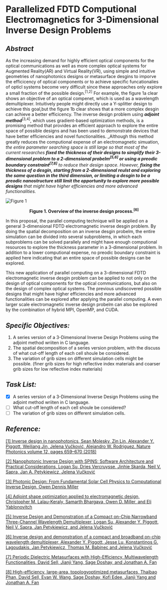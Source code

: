 # Parallelized FDTD Computional Electromagnetics for 3-Dimensional Inverse Design Problems

## _Abstract_

As the increasing demand for highly efficient optical components for the optical communications as well as more complex optical systems for Augmented Reality(AR) and Virtual Reality(VR), using simple and intuitive geometries of nanophotonics designs or metasurface desgins to imporve the efficicency of optical components or to achieve specific funcationalies of opticl systems become very difficult since these approaches only explore a small fraction of the possible design.<sup>[1,2]</sup> For example, the figure 1a clear shows an objective of an optical compenet, which is used as a wavelength demultiplexer. Intuitively people might directly use a Y-splitter design to achieve this goal,but the figure 1b clear shows that a more complex desgin can achieve a better efficicency. The inverse design problem using **_adjoint method_**<sup>[3,4]</sup>, which uses gradient-based optimization methods, is a promising method that provides an efficient approach to explore the entire space of possible designs and has been used to demonstrate devices that have better efﬁciencies and novel functionalities. _Although this method greatly reduces the computional expense of an electromagnetic simuation, _the entire parameter searching space is still large so that most of the current researches **fixed the thickness of their designs to simplify their 3-dimensional problem to a 2-dimensional probelm<sup>[5,6]</sup> or using a preodic boundary constraint<sup>[7,8]</sup>** to reduce their design space._ _However, **fixing the thickness of a desgin, starting from a 2-dimensional reulst and exploring the same question in the third dimension, or limiting a desgin to be a preodic nanostructure still limit the opportunity to explore more possible designs** that might have higher efficiencies and more advanced functionalities._

![Figure 1](https://github.com/tsehso/USC_CSCI596_Fall2020_Final_Project/blob/main/Screen%20Shot%202020-11-28%20at%205.47.42%20PM.png)
<p align="center">
  <b>Figure 1. Overview of the inverse design process.<sup>[6]</sup></b><br>
</p>

In this proposal, the parallel computing technique will be applied on a general 3-dimensional FDTD electromagnetic inverse desgin problem. By doing the spatial decomposition on an inverse desgin probelm, the entire simulation can be divided into several subproblems, in which each subproblems can be solved parallely and might have enough computional resources to explore the thickness parameter in a 3-dimensional problem. In addition to a lower computional expense, no preodic boundary constraint is applied here indicating that an entire space of possible designs can be explored. 

This new application of parallel computing on a 3-dimensional FDTD electromagnetic inverse desgin problem can be applied to not only on the design of optical components for the optical communications, but also on the design of complex optical systems. The previous undiscovered possible designs that might have higher efficiencies and more advanced functionalities can be explored after applying the parallel computing. A even larger scale electromagnetic inverse design probelm can also be explored by the combination of hybrid MPI, OpenMP, and CUDA.


## _Specific Objectives:_
1. A series version of a 3-Dimensional Inverse Design Problems using the adjoint method wriiten in C language.
2. The spatial decomposition of a series version problem, with the discuss of what cut-off length of each cell shoule be considered.
3. The variation of grib sizes on different simulation cells might be possible. (finer grib sizes for high reflective index materials and coarser grib sizes for low reflective index materials) 
   
 ## _Task List:_
   - [x] A series version of a 3-Dimensional Inverse Design Problems using the adjoint method wriiten in C language.
   - [ ] What cut-off length of each cell shoule be considered?
   - [ ] The variation of grib sizes on different simulation cells.

## _Reference:_
[ [1] Inverse design in nanophotonics, Sean Molesky, Zin Lin, Alexander Y. Piggott, Weiliang Jin, Jelena Vučković, Alejandro W. Rodriguez. Nature Photonics volume 12, pages 659–670 (2018)](http://web.stanford.edu/group/nqp/jv_files/papers/molesky2018inverse.pdf)

[ [2] Nanophotonic Inverse Design with SPINS: Software Architecture and Practical Considerations, Logan Su, Dries Vercruysse, Jinhie Skarda, Neil V. Sapra, Jan A. Petykiewicz, Jelena Vučković](https://aip.scitation.org/doi/10.1063/1.5131263)

[ [3] Photonic Design: From Fundamental Solar Cell Physics to Computational Inverse Design, Owen Dennis Miller](http://optoelectronics.eecs.berkeley.edu/ThesisOwenMiller.pdf)

[ [4] Adjoint shape optimization applied to electromagnetic design, Christopher M. Lalau-Keraly, Samarth Bhargava, Owen D. Miller, and Eli Yablonovitch](https://www.osapublishing.org/oe/fulltext.cfm?uri=oe-21-18-21693&id=260994)

[ [5] Inverse Design and Demonstration of a Compact on-Chip Narrowband Three-Channel Wavelength Demultiplexer, Logan Su, Alexander Y. Piggott, Neil V. Sapra, Jan Petykiewicz, and Jelena Vučković](http://web.stanford.edu/group/nqp/jv_files/papers/su_acsphotonics_10_1021.pdf)

[ [6] Inverse design and demonstration of a compact and broadband on-chip wavelength demultiplexer, Alexander Y. Piggott, Jesse Lu, Konstantinos G. Lagoudakis, Jan Petykiewicz, Thomas M. Babinec and Jelena Vučković](http://web.stanford.edu/group/nqp/jv_files/papers/inverse_design_wdm.pdf)

[ [7] Periodic Dielectric Metasurfaces with High-Efficiency, Multiwavelength Functionalities, David Sell, Jianji Yang, Sage Doshay, and Jonathan A. Fan](https://fanlab.stanford.edu/wp-content/papercite-data/pdf/sell2017periodic.pdf)

[ [8] High-efficiency, large-area, topologyoptimized metasurfaces, Thaibao Phan, David Sell, Evan W. Wang, Sage Doshay, Kofi Edee, Jianji Yang and Jonathan A. Fan](https://fanlab.stanford.edu/wp-content/papercite-data/pdf/phan2019high.pdf)


